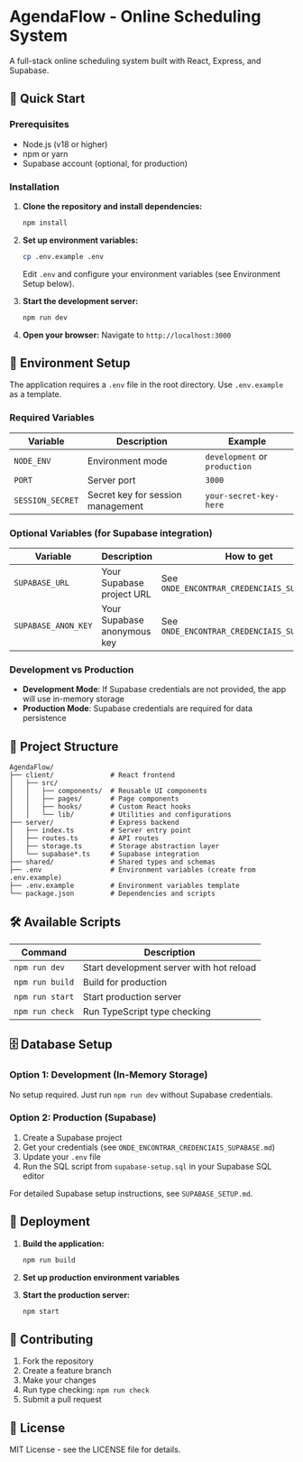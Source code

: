 # AgendaFlow - Online Scheduling System

A full-stack online scheduling system built with React, Express, and Supabase.

## 🚀 Quick Start

### Prerequisites
- Node.js (v18 or higher)
- npm or yarn
- Supabase account (optional, for production)

### Installation

1. **Clone the repository and install dependencies:**
   ```bash
   npm install
   ```

2. **Set up environment variables:**
   ```bash
   cp .env.example .env
   ```
   
   Edit `.env` and configure your environment variables (see Environment Setup below).

3. **Start the development server:**
   ```bash
   npm run dev
   ```

4. **Open your browser:**
   Navigate to `http://localhost:3000`

## 🔧 Environment Setup

The application requires a `.env` file in the root directory. Use `.env.example` as a template.

### Required Variables

| Variable | Description | Example |
|----------|-------------|---------|
| `NODE_ENV` | Environment mode | `development` or `production` |
| `PORT` | Server port | `3000` |
| `SESSION_SECRET` | Secret key for session management | `your-secret-key-here` |

### Optional Variables (for Supabase integration)

| Variable | Description | How to get |
|----------|-------------|------------|
| `SUPABASE_URL` | Your Supabase project URL | See `ONDE_ENCONTRAR_CREDENCIAIS_SUPABASE.md` |
| `SUPABASE_ANON_KEY` | Your Supabase anonymous key | See `ONDE_ENCONTRAR_CREDENCIAIS_SUPABASE.md` |

### Development vs Production

- **Development Mode**: If Supabase credentials are not provided, the app will use in-memory storage
- **Production Mode**: Supabase credentials are required for data persistence

## 📁 Project Structure

```
AgendaFlow/
├── client/              # React frontend
│   ├── src/
│   │   ├── components/  # Reusable UI components
│   │   ├── pages/       # Page components
│   │   ├── hooks/       # Custom React hooks
│   │   └── lib/         # Utilities and configurations
├── server/              # Express backend
│   ├── index.ts         # Server entry point
│   ├── routes.ts        # API routes
│   ├── storage.ts       # Storage abstraction layer
│   └── supabase*.ts     # Supabase integration
├── shared/              # Shared types and schemas
├── .env                 # Environment variables (create from .env.example)
├── .env.example         # Environment variables template
└── package.json         # Dependencies and scripts
```

## 🛠️ Available Scripts

| Command | Description |
|---------|-------------|
| `npm run dev` | Start development server with hot reload |
| `npm run build` | Build for production |
| `npm run start` | Start production server |
| `npm run check` | Run TypeScript type checking |

## 🗄️ Database Setup

### Option 1: Development (In-Memory Storage)
No setup required. Just run `npm run dev` without Supabase credentials.

### Option 2: Production (Supabase)
1. Create a Supabase project
2. Get your credentials (see `ONDE_ENCONTRAR_CREDENCIAIS_SUPABASE.md`)
3. Update your `.env` file
4. Run the SQL script from `supabase-setup.sql` in your Supabase SQL editor

For detailed Supabase setup instructions, see `SUPABASE_SETUP.md`.

## 🚀 Deployment

1. **Build the application:**
   ```bash
   npm run build
   ```

2. **Set up production environment variables**

3. **Start the production server:**
   ```bash
   npm start
   ```

## 🤝 Contributing

1. Fork the repository
2. Create a feature branch
3. Make your changes
4. Run type checking: `npm run check`
5. Submit a pull request

## 📝 License

MIT License - see the LICENSE file for details.